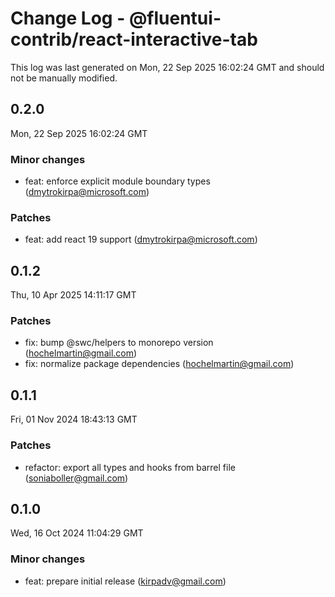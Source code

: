 # Change Log - @fluentui-contrib/react-interactive-tab

This log was last generated on Mon, 22 Sep 2025 16:02:24 GMT and should not be manually modified.

<!-- Start content -->

## 0.2.0

Mon, 22 Sep 2025 16:02:24 GMT

### Minor changes

- feat: enforce explicit module boundary types (dmytrokirpa@microsoft.com)

### Patches

- feat: add react 19 support (dmytrokirpa@microsoft.com)

## 0.1.2

Thu, 10 Apr 2025 14:11:17 GMT

### Patches

- fix: bump @swc/helpers to monorepo version (hochelmartin@gmail.com)
- fix: normalize package dependencies (hochelmartin@gmail.com)

## 0.1.1

Fri, 01 Nov 2024 18:43:13 GMT

### Patches

- refactor: export all types and hooks from barrel file (soniaboller@gmail.com)

## 0.1.0

Wed, 16 Oct 2024 11:04:29 GMT

### Minor changes

- feat: prepare initial release (kirpadv@gmail.com)
